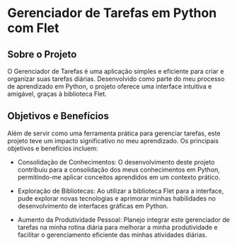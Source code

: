 # Gerenciador de Tarefas em Python com Flet

## Sobre o Projeto
O Gerenciador de Tarefas é uma aplicação simples e eficiente para criar e organizar suas tarefas diárias. Desenvolvido como parte do meu processo de aprendizado em Python, o projeto oferece uma interface intuitiva e amigável, graças à biblioteca Flet.

## Objetivos e Benefícios
Além de servir como uma ferramenta prática para gerenciar tarefas, este projeto teve um impacto significativo no meu aprendizado. Os principais objetivos e benefícios incluem:

- Consolidação de Conhecimentos: O desenvolvimento deste projeto contribuiu para a consolidação dos meus conhecimentos em Python, permitindo-me aplicar conceitos aprendidos em um contexto prático.

- Exploração de Bibliotecas: Ao utilizar a biblioteca Flet para a interface, pude explorar novas tecnologias e aprimorar minhas habilidades no desenvolvimento de interfaces gráficas em Python.

- Aumento da Produtividade Pessoal: Planejo integrar este gerenciador de tarefas na minha rotina diária para melhorar a minha produtividade e facilitar o gerenciamento eficiente das minhas atividades diárias.
